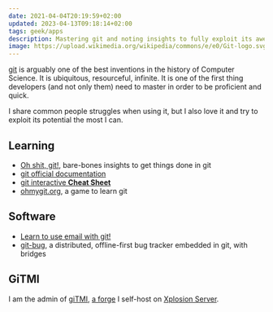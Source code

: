 ```yaml
---
date: 2021-04-04T20:19:59+02:00
updated: 2023-04-13T09:18:14+02:00
tags: geek/apps
description: Mastering git and noting insights to fully exploit its awesomeness
image: https://upload.wikimedia.org/wikipedia/commons/e/e0/Git-logo.svg
---
```

[git](https://git-scm.com 'git') is arguably one of the best inventions in the history of Computer Science. It is ubiquitous, resourceful, infinite. It is one of the first thing developers (and not only them) need to master in order to be proficient and quick.

I share common people struggles when using it, but I also love it and try to exploit its potential the most I can.

## Learning

- [Oh shit, git!](https://dangitgit.com), bare-bones insights to get things done in git
- [git official documentation](https://git-scm.com/doc)
- [git interactive **Cheat Sheet**](https://ndpsoftware.com/git-cheatsheet.html)
- [ohmygit.org](https://ohmygit.org 'Oh My Git!'), a game to learn git

## Software

- [Learn to use email with git!](https://git-send-email.io)
- [git-bug](https://github.com/MichaelMure/git-bug), a distributed, offline-first bug tracker embedded in git, with bridges

## GiTMI

I am the admin of [giTMI](giTMI.md), [a forge](https://en.wikipedia.org/wiki/Forge_(software) 'Forge on Wikipedia') I self-host on [Xplosion Server](Nebuchadnezzar.md).
